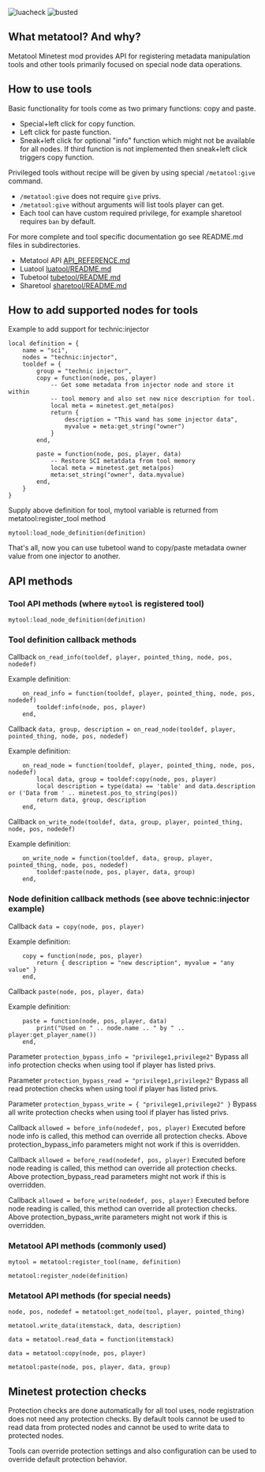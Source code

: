 ![luacheck](https://github.com/S-S-X/metatool/workflows/luacheck/badge.svg)
![busted](https://github.com/S-S-X/metatool/workflows/busted/badge.svg)

## What metatool? And why?

Metatool Minetest mod provides API for registering metadata manipulation tools and other tools primarily focused on special node data operations.

## How to use tools

Basic functionality for tools come as two primary functions: copy and paste.

* Special+left click for copy function.
* Left click for paste function.
* Sneak+left click for optional "info" function which might not be available for all nodes.
  If third function is not implemented then sneak+left click triggers copy function.

Privileged tools without recipe will be given by using special `/metatool:give` command.
* `/metatool:give` does not require `give` privs.
* `/metatool:give` without arguments will list tools player can get.
* Each tool can have custom required privilege, for example sharetool requires `ban` by default.

For more complete and tool specific documentation go see README.md files in subdirectories.

* Metatool API [API_REFERENCE.md](API_REFERENCE.md)
* Luatool [luatool/README.md](luatool/README.md)
* Tubetool [tubetool/README.md](tubetool/README.md)
* Sharetool [sharetool/README.md](sharetool/README.md)

## How to add supported nodes for tools

Example to add support for technic:injector

```
local definition = {
	name = "sci",
	nodes = "technic:injector",
	tooldef = {
		group = "technic injector",
		copy = function(node, pos, player)
			-- Get some metadata from injector node and store it within
			-- tool memory and also set new nice description for tool.
			local meta = minetest.get_meta(pos)
			return {
				description = "This wand has some injector data",
				myvalue = meta:get_string("owner")
			}
		end,

		paste = function(node, pos, player, data)
			-- Restore SCI metatdata from tool memory
			local meta = minetest.get_meta(pos)
			meta:set_string("owner", data.myvalue)
		end,
	}
}
```

Supply above definition for tool, mytool variable is returned from metatool:register_tool method

```
mytool:load_node_definition(definition)
```

That's all, now you can use tubetool wand to copy/paste metadata owner value from one injector to another.

## API methods

### Tool API methods (where `mytool` is registered tool)

`mytool:load_node_definition(definition)`

### Tool definition callback methods

Callback `on_read_info(tooldef, player, pointed_thing, node, pos, nodedef)`

Example definition:
```
	on_read_info = function(tooldef, player, pointed_thing, node, pos, nodedef)
		tooldef:info(node, pos, player)
	end,
```

Callback `data, group, description = on_read_node(tooldef, player, pointed_thing, node, pos, nodedef)`

Example definition:
```
	on_read_node = function(tooldef, player, pointed_thing, node, pos, nodedef)
		local data, group = tooldef:copy(node, pos, player)
		local description = type(data) == 'table' and data.description or ('Data from ' .. minetest.pos_to_string(pos))
		return data, group, description
	end,
```

Callback `on_write_node(tooldef, data, group, player, pointed_thing, node, pos, nodedef)`

Example definition:
```
	on_write_node = function(tooldef, data, group, player, pointed_thing, node, pos, nodedef)
		tooldef:paste(node, pos, player, data, group)
	end,
```

### Node definition callback methods (see above technic:injector example)

Callback `data = copy(node, pos, player)`

Example definition:
```
	copy = function(node, pos, player)
		return { description = "new description", myvalue = "any value" }
	end,
```

Callback `paste(node, pos, player, data)`

Example definition:
```
	paste = function(node, pos, player, data)
		print("Used on " .. node.name .. " by " .. player:get_player_name())
	end,
```

Parameter `protection_bypass_info = "privilege1,privilege2"`
Bypass all info protection checks when using tool if player has listed privs.

Parameter `protection_bypass_read = "privilege1,privilege2"`
Bypass all read protection checks when using tool if player has listed privs.

Parameter `protection_bypass_write = { "privilege1,privilege2" }`
Bypass all write protection checks when using tool if player has listed privs.

Callback `allowed = before_info(nodedef, pos, player)`
Executed before node info is called, this method can override all protection checks.
Above protection_bypass_info parameters might not work if this is overridden.

Callback `allowed = before_read(nodedef, pos, player)`
Executed before node reading is called, this method can override all protection checks.
Above protection_bypass_read parameters might not work if this is overridden.

Callback `allowed = before_write(nodedef, pos, player)`
Executed before node reading is called, this method can override all protection checks.
Above protection_bypass_write parameters might not work if this is overridden.

### Metatool API methods (commonly used)

`mytool = metatool:register_tool(name, definition)`

`metatool:register_node(definition)`

### Metatool API methods (for special needs)

`node, pos, nodedef = metatool:get_node(tool, player, pointed_thing)`

`metatool.write_data(itemstack, data, description)`

`data = metatool.read_data = function(itemstack)`

`data = metatool:copy(node, pos, player)`

`metatool:paste(node, pos, player, data, group)`

## Minetest protection checks

Protection checks are done automatically for all tool uses, node registration does not need any protection checks.
By default tools cannot be used to read data from protected nodes and cannot be used to write data to protected nodes.

Tools can override protection settings and also configuration can be used to override default protection behavior.
